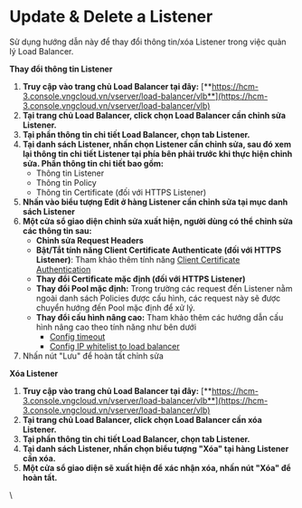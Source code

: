 # Update & Delete a Listener

Sử dụng hướng dẫn này để thay đổi thông tin/xóa Listener trong việc quản lý Load Balancer.

**Thay đổi thông tin Listener**

1. **Truy cập vào trang chủ Load Balancer tại đây:** [**https://hcm-3.console.vngcloud.vn/vserver/load-balancer/vlb**](https://hcm-3.console.vngcloud.vn/vserver/load-balancer/vlb)
2. **Tại trang chủ Load Balancer, click chọn Load Balancer cần chỉnh sửa Listener.**
3. **Tại phần thông tin chi tiết Load Balancer, chọn tab Listener.**
4. **Tại danh sách Listener, nhấn chọn Listener cần chỉnh sửa, sau đó xem lại thông tin chi tiết Listener tại phía bên phải trước khi thực hiện chỉnh sửa. Phần thông tin chi tiết bao gồm:**
   * Thông tin Listener
   * Thông tin Policy
   * Thông tin Certificate (đối với HTTPS Listener)
5. **Nhấn vào biểu tượng Edit ở hàng Listener cần chỉnh sửa tại mục danh sách Listener**
6. **Một cửa sổ giao diện chỉnh sửa xuất hiện, người dùng có thể chỉnh sửa các thông tin sau:**
   * **Chỉnh sửa Request Headers**
   * **Bật/Tắt tính năng Client Certificate Authenticate (đối với HTTPS Listener)**: Tham khảo thêm tính năng [Client Certificate Authentication](client-certificate-authentication.md)
   * **Thay đổi Certificate mặc định (đối với HTTPS Listener)**
   * **Thay đổi Pool mặc định:** Trong trường các request đến Listener nằm ngoài danh sách Policies được cấu hình, các request này sẽ được chuyển hướng đến Pool mặc định để xử lý.
   * **Thay đổi cấu hình nâng cao:** Tham khảo thêm các hướng dẫn cấu hình nâng cao theo tính năng như bên dưới
     * [Config timeout](config-timeout.md)
     * [Config IP whitelist to load balancer](config-ip-whitelist-to-load-balancer.md)
7. Nhấn nút "Lưu" để hoàn tất chỉnh sửa

**Xóa Listener**

1. **Truy cập vào trang chủ Load Balancer tại đây:** [**https://hcm-3.console.vngcloud.vn/vserver/load-balancer/vlb**](https://hcm-3.console.vngcloud.vn/vserver/load-balancer/vlb)
2. **Tại trang chủ Load Balancer, click chọn Load Balancer cần xóa Listener.**
3. **Tại phần thông tin chi tiết Load Balancer, chọn tab Listener.**
4. **Tại danh sách Listener, nhấn chọn biểu tượng "Xóa" tại hàng Listener cần xóa.**
5. **Một cửa sổ giao diện sẽ xuất hiện để xác nhận xóa, nhấn nút "Xóa" để hoàn tất.**

\
